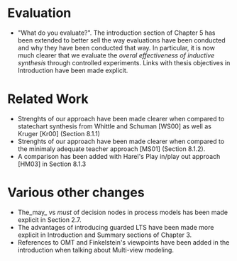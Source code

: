 # Evaluation

* "What do you evaluate?". The introduction section of Chapter 5 has been 
  extended to better sell the way evaluations have been conducted and why they
  have been conducted that way. In particular, it is now much clearer that we 
  evaluate the _overal effectiveness of inductive synthesis_ through 
  controlled experiments. Links with thesis objectives in Introduction have been
  made explicit.

# Related Work

* Strenghts of our approach have been made clearer when compared to statechart 
  synthesis from Whittle and Schuman [WS00] as well as Kruger [Kr00] (Section 
  8.1.1)
* Strenghts of our approach have been made clearer when compared to the minimaly
  adequate teacher approach [MS01] (Section 8.1.2).
* A comparison has been added with Harel's Play in/play out approach [HM03] in
  Section 8.1.3

# Various other changes

* The_may_ vs _must_ of decision nodes in process models has been made explicit
  in Section 2.7.
* The advantages of introducing guarded LTS have been made more explicit in 
  Introduction and Summary sections of Chapter 3.
* References to OMT and Finkelstein's viewpoints have been added in the 
  introduction when talking about Multi-view modeling.


